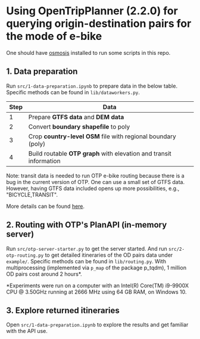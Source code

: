 # Using OpenTripPlanner (2.2.0) for querying origin-destination pairs for the mode of e-bike
One should have [osmosis](https://wiki.openstreetmap.org/wiki/Osmosis/Installation) installed 
to run some scripts in this repo.

## 1. Data preparation
Run `src/1-data-preparation.ipynb` to prepare data in the below table.
Specific methods can be found in `lib/dataworkers.py`.

| Step | Data                                                      |
|------|-----------------------------------------------------------|
| 1    | Prepare **GTFS data** and **DEM data** |
| 2    | Convert **boundary shapefile** to poly                       |
| 3    | Crop **country-level OSM** file with regional boundary (poly) |
| 4    | Build routable **OTP graph** with elevation and transit information                                |

Note: transit data is needed to run OTP e-bike routing because there is a bug in the current version of OTP. One can use a small set of GTFS data. 
However, having GTFS data included opens up more possibilities, e.g., "BICYCLE,TRANSIT".

More details can be found [here](https://docs.opentripplanner.org/en/dev-2.x/Basic-Tutorial/).

## 2. Routing with OTP's PlanAPI (in-memory server)
Run `src/otp-server-starter.py` to get the server started. And run `src/2-otp-routing.py` to get detailed itineraries of the OD pairs data
under `example/`.
Specific methods can be found in `lib/routing.py`.
With multiprocessing (implemented via `p_map` of the package p_tqdm), 1 million OD pairs cost around 2 hours*.

*Experiments were run on a computer with an Intel(R) Core(TM) i9-9900X CPU @ 3.50GHz
running at 2666 MHz using 64 GB RAM, on Windows 10.

## 3. Explore returned itineraries
Open `src/1-data-preparation.ipynb` to explore the results and get familiar with the API use.

